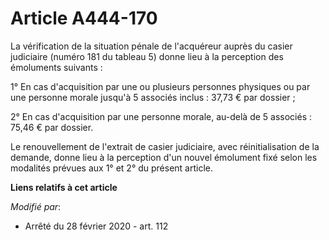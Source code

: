 # Article A444-170

La vérification de la situation pénale de l'acquéreur auprès du casier judiciaire (numéro 181 du tableau 5) donne lieu à la
perception des émoluments suivants :

1° En cas d'acquisition par une ou plusieurs personnes physiques ou par une personne morale jusqu'à 5 associés inclus : 37,73
€ par dossier ;

2° En cas d'acquisition par une personne morale, au-delà de 5 associés : 75,46 € par dossier.

Le renouvellement de l'extrait de casier judiciaire, avec réinitialisation de la demande, donne lieu à la perception d'un
nouvel émolument fixé selon les modalités prévues aux 1° et 2° du présent article.

**Liens relatifs à cet article**

_Modifié par_:

  - Arrêté du 28 février 2020 - art. 112
